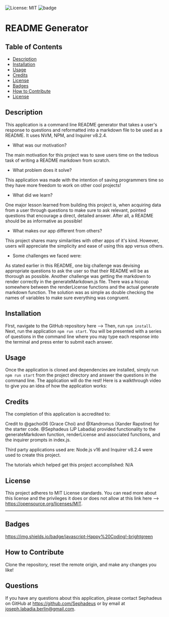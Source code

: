 ![License: MIT](https://img.shields.io/badge/License-MIT-yellow.svg) ![badge](https://img.shields.io/badge/javascript-Happy%20Coding!-brightgreen)

  # README Generator

  ## Table of Contents
  - [Description](#description)
  - [Installation](#installation)
  - [Usage](#usage)
  - [Credits](#credits)
  - [License](#license)
  - [Badges](#badges)
  - [How to Contribute](#how-to-contribute)
  - [License](#license)
  
 ## Description
  
This application is a command line README generator that takes a user's response to questions and reformatted into a markdown file to be used as a README. It uses NVM, NPM, and Inquirer v8.2.4.
  
- What was our motivation?
  
The main motivation for this project was to save users time on the tedious task of writing a README markdown from scratch.
  
- What problem does it solve?
  
This application was made with the intention of saving programmers time so they have more freedom to work on other cool projects!
  
- What did we learn?
  
One major lesson learned from building this project is, when acquiring data from a user through questions to make sure to ask relevant, pointed questions that encourage a direct, detailed answer. After all, a README should be as informative as possible!
  
- What makes our app different from others?
  
This project shares many similarities with other apps of it's kind. However, users will appreciate the simplicity and ease of using this app versus others.
  
- Some challenges we faced were:
  
As stated earlier in this README, one big challenge was devising appropriate questions to ask the user so that their README will be as thorough as possible. Another challenge was getting the markdown to render correctly in the generateMarkdown.js file. There was a hiccup somewhere between the renderLicense functions and the actual generate markdown function. The solution was as simple as double checking the names of variables to make sure everything was congruent.
  
## Installation
  
FIrst, navigate to the GitHub repository here --> Then, run ```npm install```. Next, run the application ```npm run start```. You will be presented with a series of questions in the command line where you may type each response into the terminal and press enter to submit each answer.
  
## Usage
  
Once the application is cloned and dependencies are installed, simply run ```npm run start``` from the project directory and answer the questions in the command line. The application will do the rest! Here is a walkthrough video to give you an idea of how the application works:
  
## Credits
  
The completion of this application is accredited to: 
  
Credit to @gachoi06 (Grace Choi) and @Xandromus (Xander Rapstine) for the starter code. @Sephadeus (JP Labadia) provided functionality to the generateMarkdown function, renderLicense and associated functions, and the inquirer prompts in  index.js.
  
Third party applications used are: Node.js v16 and Inquirer v8.2.4 were used to create this project.
  
The tutorials which helped get this project accomplished: N/A 
  
## License
  

This project adheres to MIT License standards. You can read more about this license and the privileges it does or does not allow at this link here --> https://opensource.org/licenses/MIT.  
  
---
  
## Badges
  
https://img.shields.io/badge/javascript-Happy%20Coding!-brightgreen
  
## How to Contribute
  
Clone the repository, reset the remote origin, and make any changes you like!
  
## Questions
  
If you have any questions about this application, please contact Sephadeus on GitHub at https://github.com/Sephadeus or by email at joseph.labadia.berlin@gmail.com.
  
